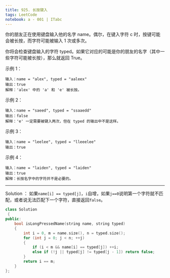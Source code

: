 ```yaml
---
title: 925. 长按键入
tags: LeetCode
notebook: a - 001 | ITabc
---
```


你的朋友正在使用键盘输入他的名字 name。偶尔，在键入字符 c 时，按键可能会被长按，而字符可能被输入 1 次或多次。

你将会检查键盘输入的字符 typed。如果它对应的可能是你的朋友的名字（其中一些字符可能被长按），那么就返回 True。


示例 1：
```
输入：name = "alex", typed = "aaleex"
输出：true
解释：'alex' 中的 'a' 和 'e' 被长按。
```
示例 2：
```
输入：name = "saeed", typed = "ssaaedd"
输出：false
解释：'e' 一定需要被键入两次，但在 typed 的输出中不是这样。
```
示例 3：
```
输入：name = "leelee", typed = "lleeelee"
输出：true
```
示例 4：
```
输入：name = "laiden", typed = "laiden"
输出：true
解释：长按名字中的字符并不是必要的。
```


---

Solution ：
如果`name[i] == typed[j]`，`i`自增，如果`j==0`说明第一个字符就不匹配，或者说无法匹配下一个字符，直接返回`false`。

```cpp
class Solution
 {
public:
    bool isLongPressedName(string name, string typed) 
    {
        int i = 0, m = name.size(), n = typed.size();
        for (int j = 0; j < n; ++j) 
        {
            if (i < m && name[i] == typed[j]) ++i;
            else if (!j || typed[j] != typed[j - 1]) return false;
        }
        return i == m;
    }
};
```